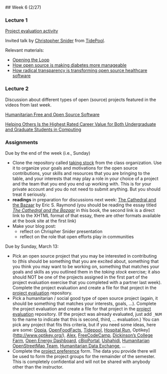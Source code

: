 <div class="week">

<div class="week_heading" markdown="1">
## Week 6 (2/27)
</div>

<div class="column_materials"  markdown="1">

### Lecture 1



[Project evaluation activity](https://github.com/ossd-sp22/project-evaluation)


Invited talk by
<a href="https://www.linkedin.com/in/christopherasnider/">Christopher Snider</a>
from <a href="https://www.tidepool.org/open">TidePool</a>.

Relevant materials:
- <a href="https://www.redhat.com/en/open-source-stories/opening-the-loop">Opening the Loop</a>
- <a href="https://www.redhat.com/en/blog/how-open-source-making-diabetes-more-manageable">How open source is making diabetes more manageable</a>
- <a href="https://opensource.com/article/22/2/transparency-open-source-healthcare-software">How radical transparency is transforming open source healthcare software</a>

### Lecture 2

Discussion about different types of open (source)  projects featured in the videos from last week.

[Humanitarian Free and Open Source Software](https://www.timreview.ca/article/399)

[Helping Others Is the Highest Rated Career Value for Both Undergraduate and Graduate Students in Computing](https://cra.org/crn/2018/11/helping-others-is-the-highest-rated-career-value-for-both-undergraduate-and-graduate-students-in-computing/)


</div>

<div class="column_assign"  markdown="1">

### Assignments

Due by the end of the week (i.e., Sunday)
- Clone the repository called [taking stock](https://github.com/ossd-sp22/taking_stock) from the class organization. Use it
to organize your goals and motivations for the open source contributions, your skills and resources that you are bringing
to the table, and your interests that may play a role in your choice of a project and the team that you end you end up working with. This is for your private account and you do not need to submit anything. But you should treat it seriously.
-  __readings__ in preparation for discussions next week: [The Cathedral and the Bazaar](http://www.catb.org/~esr/writings/cathedral-bazaar/) by Eric S. Raymond (you should be reading the essay titled [_The Cathedral and the Bazaar_](http://www.catb.org/~esr/writings/cathedral-bazaar/cathedral-bazaar/) in this book, the second link is a direct link to the XHTML format of that essay, there are other formats available at the book site at the first link)
- Make your blog post:
   - reflect on Chrispher Snider presentation
   - reflect on the role that open efforts play in communities

Due by Sunday, March 13:
- Pick an open source project that you may be interested in contributing to (this should be something that you are excited about, something that you think you may want to be working on, something that matches your goals and skills as you outlined them in the _taking stock_ exercise; it also should NOT be one of the projects assigned in the first part of the project evaluation exercise that you completed with a partner last week). Complete the project evaluation and create a file for that project in the [project evaluation](https://github.com/ossd-sp22/project-evaluation) repository.
- Pick a humanitarian / social good type of open source project (again, it should be something that matches your interests, goals, ...).  Complete the project evaluation and create a file for that project in the [project evaluation](https://github.com/ossd-sp22/project-evaluation) repository. (If the project was already evaluated, just add `_NUM` to the name to indicate that this is second, third, ... evaluation.) You can pick any project that fits this criteria, but if you need some ideas, here are some:
[Oppia](https://www.oppia.org/splash), [OpenFoodFacts](https://world.openfoodfacts.org/), [Tidepool](https://www.tidepool.org/),  [Hospital Run](https://hospitalrun.io/), Optikey](http://www.optikey.org/), [Alex](https://alexjs.com/), [FreeCodeCamp](https://www.freecodecamp.org/), [Dickinson’s College Farm](https://farmdata.dickinson.edu/guest.php), [Open Energy Dashboard](https://openenergydashboard.github.io/), [cBioPortal](https://www.cbioportal.org/), [Ushahidi](https://www.ushahidi.com/), [Humanitarian OpenStreetMap Team](https://www.hotosm.org/), [Humanitarian Data Exchange](https://data.humdata.org/), ...
- Complete the [project preference](https://forms.gle/1Kbi5zjg2wKR6vci9) form. The data you provide there will be used to form the project groups for the remainder of the semester. This is completely confidential and will not be shared with anybody other than the instructor.


</div>
</div>
